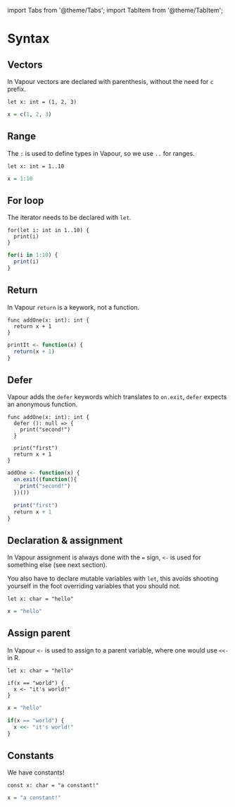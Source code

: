 import Tabs from '@theme/Tabs';
import TabItem from '@theme/TabItem';

# Syntax

## Vectors

In Vapour vectors are declared with parenthesis, without the need for `c` prefix.

<Tabs>
<TabItem value="vp" label="Vapour">

```vapour
let x: int = (1, 2, 3)
```

</TabItem>
<TabItem value="r" label="R">

```r
x = c(1, 2, 3)
```

</TabItem>
</Tabs>

## Range

The `:` is used to define types in Vapour, so we use `..` for ranges.

<Tabs>
<TabItem value="vp" label="Vapour">

```vapour
let x: int = 1..10
```

</TabItem>
<TabItem value="r" label="R">

```r
x = 1:10
```

</TabItem>
</Tabs>

## For loop

The iterator needs to be declared with `let`.

<Tabs>
<TabItem value="vp" label="Vapour">

```vapour
for(let i: int in 1..10) {
  print(i)
}
```

</TabItem>
<TabItem value="r" label="R">

```r
for(i in 1:10) {
  print(i)
}
```

</TabItem>
</Tabs>

## Return

In Vapour `return` is a keywork, not a function.

<Tabs>
<TabItem value="vp" label="Vapour">

```vapour
func addOne(x: int): int {
  return x + 1
}
```

</TabItem>
<TabItem value="r" label="R">

```r
printIt <- function(x) {
  return(x + 1)
}
```

</TabItem>
</Tabs>

## Defer

Vapour adds the `defer` keywords which translates to `on.exit`,
`defer` expects an anonymous function.

<Tabs>
<TabItem value="vp" label="Vapour">

```vapour
func addOne(x: int): int {
  defer (): null => {
    print("second!")
  }

  print("first")
  return x + 1
}
```

</TabItem>
<TabItem value="r" label="R">

```r
addOne <- function(x) {
  on.exit((function(){
    print("second!")
  })())

  print("first")
  return x + 1
}
```

</TabItem>
</Tabs>

## Declaration & assignment

In Vapour assignment is always done with the `=` sign,
`<-` is used for something else (see next section).

You also have to declare mutable variables with `let`, this 
avoids shooting yourself in the foot overriding variables
that you should not.

<Tabs>
<TabItem value="vp" label="Vapour">

```vapour
let x: char = "hello"
```

</TabItem>
<TabItem value="r" label="R">

```r
x = "hello"
```

</TabItem>
</Tabs>

## Assign parent

In Vapour `<-` is used to assign to a parent variable,
where one would use `<<-` in R.

<Tabs>
<TabItem value="vp" label="Vapour">

```vapour
let x: char = "hello"

if(x == "world") {
  x <- "it's world!"
}
```

</TabItem>
<TabItem value="r" label="R">

```r
x = "hello"

if(x == "world") {
  x <<- "it's world!"
}
```

</TabItem>
</Tabs>

## Constants 

We have constants!

<Tabs>
<TabItem value="vp" label="Vapour">

```vapour
const x: char = "a constant!"
```

</TabItem>
<TabItem value="r" label="R">

```r
x = "a constant!"
```

</TabItem>
</Tabs>
